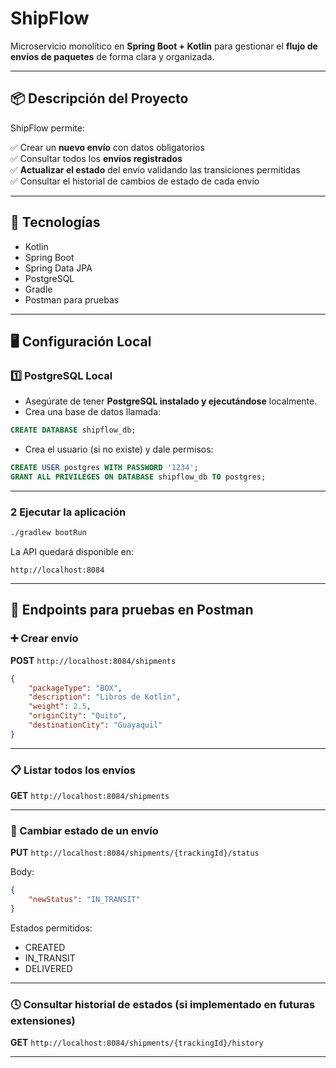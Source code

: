 
# ShipFlow

Microservicio monolítico en **Spring Boot + Kotlin** para gestionar el **flujo de envíos de paquetes** de forma clara y organizada.

---

## 📦 Descripción del Proyecto

ShipFlow permite:

✅ Crear un **nuevo envío** con datos obligatorios  
✅ Consultar todos los **envíos registrados**  
✅ **Actualizar el estado** del envío validando las transiciones permitidas  
✅ Consultar el historial de cambios de estado de cada envío

---

## 🚀 Tecnologías

- Kotlin
- Spring Boot
- Spring Data JPA
- PostgreSQL
- Gradle
- Postman para pruebas

---

## 🖥️ Configuración Local

### 1️⃣ PostgreSQL Local

- Asegúrate de tener **PostgreSQL instalado y ejecutándose** localmente.
- Crea una base de datos llamada:

```sql
CREATE DATABASE shipflow_db;
```

- Crea el usuario (si no existe) y dale permisos:

```sql
CREATE USER postgres WITH PASSWORD '1234';
GRANT ALL PRIVILEGES ON DATABASE shipflow_db TO postgres;
```

---

### 2 Ejecutar la aplicación

```bash
./gradlew bootRun
```

La API quedará disponible en:

```
http://localhost:8084
```

---

## 📮 Endpoints para pruebas en Postman

### ➕ Crear envío

**POST** `http://localhost:8084/shipments`

```json
{
    "packageType": "BOX",
    "description": "Libros de Kotlin",
    "weight": 2.5,
    "originCity": "Quito",
    "destinationCity": "Guayaquil"
}
```

---

### 📋 Listar todos los envíos

**GET** `http://localhost:8084/shipments`

---

### 🔄 Cambiar estado de un envío

**PUT** `http://localhost:8084/shipments/{trackingId}/status`

Body:
```json
{
    "newStatus": "IN_TRANSIT"
}
```

Estados permitidos:
- CREATED
- IN_TRANSIT
- DELIVERED

---

### 🕓 Consultar historial de estados (si implementado en futuras extensiones)

**GET** `http://localhost:8084/shipments/{trackingId}/history`

---



